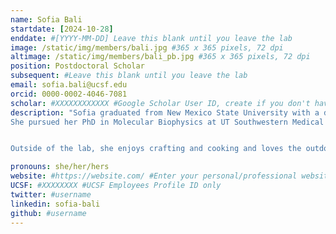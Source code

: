 ```yaml
---
name: Sofia Bali
startdate: [2024-10-28]
enddate: #[YYYY-MM-DD] Leave this blank until you leave the lab
image: /static/img/members/bali.jpg #365 x 365 pixels, 72 dpi
altimage: /static/img/members/bali_pb.jpg #365 x 365 pixels, 72 dpi
position: Postdoctoral Scholar
subsequent: #Leave this blank until you leave the lab
email: sofia.bali@ucsf.edu
orcid: 0000-0002-4046-7081
scholar: #XXXXXXXXXXXX #Google Scholar User ID, create if you don't have one
description: "Sofia graduated from New Mexico State University with a degree in Biochemistry, where she worked in research groups utilizing computational biology to model protein structure.
She pursued her PhD in Molecular Biophysics at UT Southwestern Medical Center in the [lab of Dr. Lukasz Joachimiak](https://labs.utsouthwestern.edu/joachimiak-lab) in the Center for Alzheimer’s and Neurodegenerative Diseases where she studied the folding and dynamics of intrinsically disordered protein tau and structural dynamics that impact its self assembles in tauopathies.


Outside of the lab, she enjoys crafting and cooking and loves the outdoors and beautiful nature that is so abundant in the Bay Area."

pronouns: she/her/hers
website: #https://website.com/ #Enter your personal/professional website
UCSF: #XXXXXXXX #UCSF Employees Profile ID only
twitter: #username
linkedin: sofia-bali
github: #username
---
```

